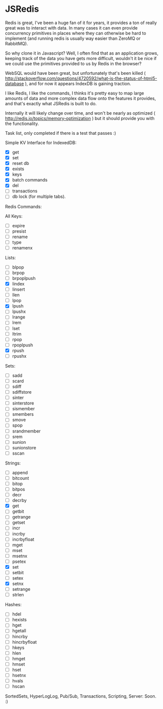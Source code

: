 JSRedis
=======

Redis is great, I've been a huge fan of it for years, it provides a ton of really great was to interact with data. In many cases it can even provide concurrency primitives in places where they can otherwise be hard to implement (and running redis is usually way easier than ZeroMQ or RabbitMQ).

So why clone it in Javascript? Well, I often find that as an application grows, keeping track of the data you have gets more difficult, wouldn't it be nice if we could use the primitives provided to us by Redis in the browser?

WebSQL would have been great, but unfortunately that's been killed ( http://stackoverflow.com/questions/4720592/what-is-the-status-of-html5-database ), and for now it appears IndexDB is gaining traction.

I like Redis, I like the commands, I thinks it's pretty easy to map large amounts of data and more complex data flow onto the features it provides, and that's exactly what JSRedis is built to do.

Internally it will likely change over time, and won't be nearly as optimized ( http://redis.io/topics/memory-optimization ) but it should provide you with the functionality.

Task list, only completed if there is a test that passes :)

Simple KV Interface for IndexedDB:

   - [x] get
   - [x] set
   - [x] reset db
   - [x] exists
   - [x] keys
   - [x] batch commands
   - [x] del
   - [ ] transactions
   - [ ] db lock (for multiple tabs).

Redis Commands:

All Keys:

   - [ ] expire
   - [ ] presist
   - [ ] rename
   - [ ] type
   - [ ] renamenx

Lists:

   - [ ] blpop
   - [ ] brpop
   - [ ] brpoplpush
   - [x] lindex
   - [ ] linsert
   - [ ] llen
   - [ ] lpop
   - [x] lpush
   - [ ] lpushx
   - [ ] lrange
   - [ ] lrem
   - [ ] lset
   - [ ] ltrim
   - [ ] rpop
   - [ ] rpoplpush
   - [x] rpush
   - [ ] rpushx

Sets:

   - [ ] sadd
   - [ ] scard
   - [ ] sdiff
   - [ ] sdiffstore
   - [ ] sinter
   - [ ] sinterstore
   - [ ] sismember
   - [ ] smembers
   - [ ] smove
   - [ ] spop
   - [ ] srandmember
   - [ ] srem
   - [ ] sunion
   - [ ] sunionstore
   - [ ] sscan

Strings:

   - [ ] append
   - [ ] bitcount
   - [ ] bitop
   - [ ] bitpos
   - [ ] decr
   - [ ] decrby
   - [x] get
   - [ ] getbit
   - [ ] getrange
   - [ ] getset
   - [ ] incr
   - [ ] incrby
   - [ ] incrbyfloat
   - [ ] mget
   - [ ] mset
   - [ ] msetnx
   - [ ] psetex
   - [x] set
   - [ ] setbit
   - [ ] setex
   - [x] setnx
   - [ ] setrange
   - [ ] strlen

Hashes:

   - [ ] hdel
   - [ ] hexists
   - [ ] hget
   - [ ] hgetall
   - [ ] hincrby
   - [ ] hincrbyfloat
   - [ ] hkeys
   - [ ] hlen
   - [ ] hmget
   - [ ] hmset
   - [ ] hset
   - [ ] hsetnx
   - [ ] hvals
   - [ ] hscan

SortedSets, HyperLogLog, Pub/Sub, Transactions, Scripting, Server: Soon. :)
